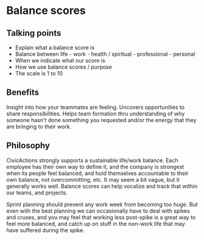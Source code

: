 # Balance scores

## Talking points

- Explain what a balance score is
- Balance between life - work - health / spiritual - professional - personal
- When we indicate what our score is
- How we use balance scores / purpose
- The scale is 1 to 10

## Benefits

Insight into how your teammates are feeling. Uncovers opportunities to share responsibilities. Helps team formation thru understanding of why someone hasn't done something you requested and/or the energy that they are bringing to their work.

## Philosophy

CivicActions strongly supports a sustainable life/work balance. Each employee has their own way to define it, and the company is strongest when its people feel balanced, and hold themselves accountable to their own balance, not overcommitting, etc. It may seem a bit vague, but it generally works well. Balance scores can help vocalize and track that within our teams, and projects.

Sprint planning should prevent any work week from becoming too huge. But even with the best planning we can occasionally have to deal with spikes and cruxes, and you may feel that working less post-spike is a great way to feel more balanced, and catch up on stuff in the non-work life that may have suffered during the spike.
